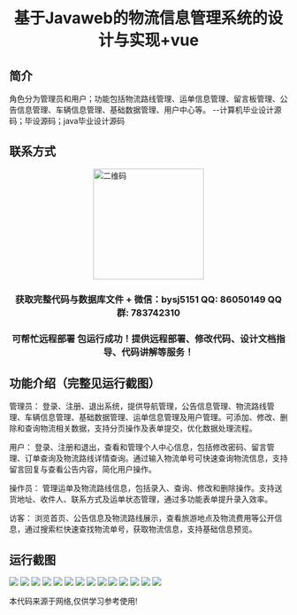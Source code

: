 <p><h1 align="center">基于Javaweb的物流信息管理系统的设计与实现+vue</h1></p>

## 简介
角色分为管理员和用户；功能包括物流路线管理、运单信息管理、留言板管理、公告信息管理、车辆信息管理、基础数据管理、用户中心等。    --计算机毕业设计源码；毕设源码；java毕业设计源码


## 联系方式
<img src="https://bs-1329754181.cos.ap-shanghai.myqcloud.com/wx.jpg" alt="二维码" style="display: block; margin: 0 auto;" width="200px">
<p><h3 align="center">获取完整代码与数据库文件 + 微信：bysj5151 QQ: 86050149 QQ群: 783742310</h3></p>
<p><h3 align="center">可帮忙远程部署 包运行成功！提供远程部署、修改代码、设计文档指导、代码讲解等服务！</h3></p>

## 功能介绍（完整见运行截图）
管理员： 登录、注册、退出系统，提供导航管理，公告信息管理、物流路线管理、车辆信息管理、基础数据管理、运单信息管理及用户管理。可添加、修改、删除和查询物流相关数据，支持分页操作及表单提交，优化数据处理流程。

用户： 登录、注册和退出，查看和管理个人中心信息，包括修改密码、留言管理、订单查询及物流路线详情查询。通过输入物流单号可快速查询物流信息，支持留言回复与查看公告内容，简化用户操作。

操作员： 管理运单及物流路线信息，包括录入、查询、修改和删除操作。支持送货地址、收件人、联系方式及运单状态管理，通过多功能表单提升录入效率。

访客： 浏览首页、公告信息及物流路线展示，查看旅游地点及物流费用等公开信息，通过搜索栏快速查找物流单号，获取物流信息，支持基础信息预览。


## 运行截图
![](https://bs-1329754181.cos.ap-shanghai.myqcloud.com/ssm/LogisticsInformationManagementSystem/img/001.jpg)
![](https://bs-1329754181.cos.ap-shanghai.myqcloud.com/ssm/LogisticsInformationManagementSystem/img/002.jpg)
![](https://bs-1329754181.cos.ap-shanghai.myqcloud.com/ssm/LogisticsInformationManagementSystem/img/003.jpg)
![](https://bs-1329754181.cos.ap-shanghai.myqcloud.com/ssm/LogisticsInformationManagementSystem/img/004.jpg)
![](https://bs-1329754181.cos.ap-shanghai.myqcloud.com/ssm/LogisticsInformationManagementSystem/img/005.jpg)
![](https://bs-1329754181.cos.ap-shanghai.myqcloud.com/ssm/LogisticsInformationManagementSystem/img/006.jpg)
![](https://bs-1329754181.cos.ap-shanghai.myqcloud.com/ssm/LogisticsInformationManagementSystem/img/007.jpg)
![](https://bs-1329754181.cos.ap-shanghai.myqcloud.com/ssm/LogisticsInformationManagementSystem/img/008.jpg)
![](https://bs-1329754181.cos.ap-shanghai.myqcloud.com/ssm/LogisticsInformationManagementSystem/img/009.jpg)
![](https://bs-1329754181.cos.ap-shanghai.myqcloud.com/ssm/LogisticsInformationManagementSystem/img/010.jpg)
![](https://bs-1329754181.cos.ap-shanghai.myqcloud.com/ssm/LogisticsInformationManagementSystem/img/011.jpg)
![](https://bs-1329754181.cos.ap-shanghai.myqcloud.com/ssm/LogisticsInformationManagementSystem/img/012.jpg)
![](https://bs-1329754181.cos.ap-shanghai.myqcloud.com/ssm/LogisticsInformationManagementSystem/img/013.jpg)
![](https://bs-1329754181.cos.ap-shanghai.myqcloud.com/ssm/LogisticsInformationManagementSystem/img/014.jpg)

<p>本代码来源于网络,仅供学习参考使用!</p>
